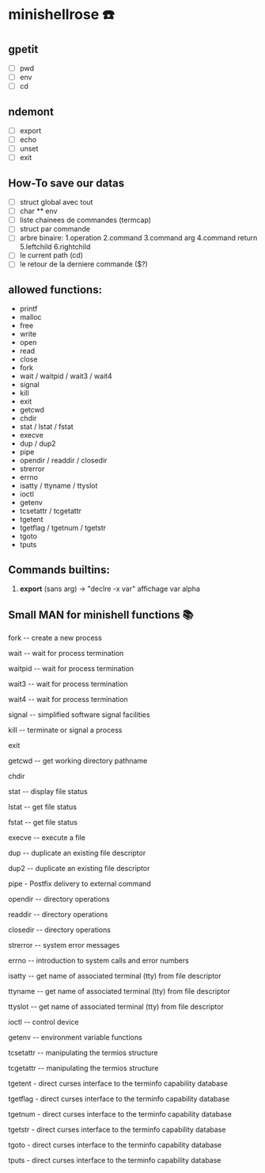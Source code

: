 # minishellrose ☎️

## gpetit 
- [ ] pwd
- [ ] env
- [ ] cd

## ndemont 
- [ ] export
- [ ] echo
- [ ] unset
- [ ] exit

## How-To save our datas

- [ ] struct global avec tout 
- [ ] char ** env
- [ ] liste chainees de commandes (termcap)
- [ ] struct par commande 
- [ ] arbre binaire: 1.operation 2.command 3.command arg 4.command return 5.leftchild 6.rightchild
- [ ] le current path (cd)
- [ ] le retour de la derniere commande ($?)

## allowed functions:

- printf
- malloc
- free
- write
- open
- read
- close
- fork 
- wait / waitpid / wait3 / wait4
- signal 
- kill
- exit
- getcwd
- chdir
- stat / lstat / fstat
- execve
- dup / dup2
- pipe
- opendir / readdir / closedir
- strerror
- errno
- isatty / ttyname / ttyslot
- ioctl
- getenv
- tcsetattr / tcgetattr
- tgetent
- tgetflag / tgetnum / tgetstr
- tgoto
- tputs

## Commands builtins:

1) **export** (sans arg) -> "declre -x var" affichage var alpha



## Small MAN for minishell functions 📚

fork -- create a new process

wait -- wait for process termination

waitpid -- wait for process termination

wait3 -- wait for process termination

wait4 -- wait for process termination

signal -- simplified software signal facilities

kill -- terminate or signal a process

exit

getcwd -- get working directory pathname

chdir

stat -- display file status

lstat -- get file status

fstat -- get file status

execve -- execute a file

dup -- duplicate an existing file descriptor

dup2 -- duplicate an existing file descriptor

pipe - Postfix delivery to external command

opendir -- directory operations

readdir -- directory operations

closedir -- directory operations

strerror -- system error messages

errno -- introduction to system calls and error numbers

isatty -- get name of associated terminal (tty) from file descriptor

ttyname -- get name of associated terminal (tty) from file descriptor

ttyslot -- get name of associated terminal (tty) from file descriptor

ioctl -- control device

getenv -- environment variable functions

tcsetattr -- manipulating the termios structure

tcgetattr -- manipulating the termios structure

tgetent - direct curses interface to the terminfo capability database

tgetflag - direct curses interface to the terminfo capability database

tgetnum - direct curses interface to the terminfo capability database

tgetstr - direct curses interface to the terminfo capability database

tgoto - direct curses interface to the terminfo capability database

tputs - direct curses interface to the terminfo capability database



